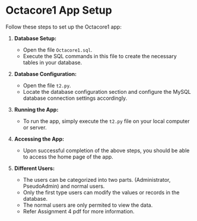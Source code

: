 # Octacore1 App Setup

Follow these steps to set up the Octacore1 app:

1. **Database Setup:**  
   - Open the file `Octacore1.sql`.
   - Execute the SQL commands in this file to create the necessary tables in your database.

2. **Database Configuration:**  
   - Open the file `t2.py`.
   - Locate the database configuration section and configure the MySQL database connection settings accordingly.

3. **Running the App:**  
   - To run the app, simply execute the `t2.py` file on your local computer or server.

4. **Accessing the App:**  
   - Upon successful completion of the above steps, you should be able to access the home page of the app.

5. **Different Users:**  
   - The users can be categorized into two parts. (Administrator, PseudoAdmin) and normal users.
   - Only the first type users can modify the values or records in the database.
   - The normal users are only permited to view the data.
   - Refer Assignment 4 pdf for more information.
